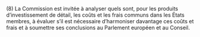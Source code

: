 (8) La Commission est invitée à analyser quels sont, pour les produits d’investissement de détail, les coûts et les frais communs dans les États membres, à évaluer s’il est nécessaire d’harmoniser davantage ces coûts et frais et à soumettre ses conclusions au Parlement européen et au Conseil.